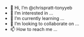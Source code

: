 - 👋 Hi, I’m @chrispratt-tonyyeb
- 👀 I’m interested in ...
- 🌱 I’m currently learning ...
- 💞️ I’m looking to collaborate on ...
- 📫 How to reach me ...

<!---
chrispratt-tonyyeb/chrispratt-tonyyeb is a ✨ special ✨ repository because its `README.md` (this file) appears on your GitHub profile.
You can click the Preview link to take a look at your changes.
--->
